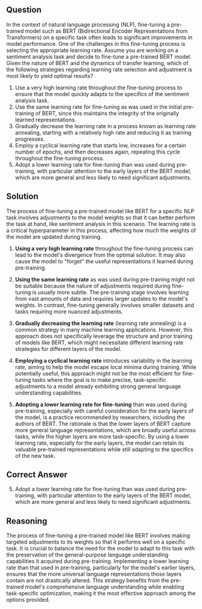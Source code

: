 ## Question

In the context of natural language processing (NLP), fine-tuning a pre-trained model such as BERT (Bidirectional Encoder Representations from Transformers) on a specific task often leads to significant improvements in model performance. One of the challenges in this fine-tuning process is selecting the appropriate learning rate. Assume you are working on a sentiment analysis task and decide to fine-tune a pre-trained BERT model. Given the nature of BERT and the dynamics of transfer learning, which of the following strategies regarding learning rate selection and adjustment is most likely to yield optimal results?

1. Use a very high learning rate throughout the fine-tuning process to ensure that the model quickly adapts to the specifics of the sentiment analysis task.
2. Use the same learning rate for fine-tuning as was used in the initial pre-training of BERT, since this maintains the integrity of the originally learned representations.
3. Gradually decrease the learning rate in a process known as learning rate annealing, starting with a relatively high rate and reducing it as training progresses.
4. Employ a cyclical learning rate that starts low, increases for a certain number of epochs, and then decreases again, repeating this cycle throughout the fine-tuning process.
5. Adopt a lower learning rate for fine-tuning than was used during pre-training, with particular attention to the early layers of the BERT model, which are more general and less likely to need significant adjustments.

## Solution

The process of fine-tuning a pre-trained model like BERT for a specific NLP task involves adjustments to the model weights so that it can better perform the task at hand, like sentiment analysis in this scenario. The learning rate is a critical hyperparameter in this process, affecting how much the weights of the model are updated during training.

1. **Using a very high learning rate** throughout the fine-tuning process can lead to the model's divergence from the optimal solution. It may also cause the model to "forget" the useful representations it learned during pre-training.

2. **Using the same learning rate** as was used during pre-training might not be suitable because the nature of adjustments required during fine-tuning is usually more subtle. The pre-training stage involves learning from vast amounts of data and requires larger updates to the model's weights. In contrast, fine-tuning generally involves smaller datasets and tasks requiring more nuanced adjustments.

3. **Gradually decreasing the learning rate** (learning rate annealing) is a common strategy in many machine learning applications. However, this approach does not specifically leverage the structure and prior training of models like BERT, which might necessitate different learning rate strategies for different layers of the model.

4. **Employing a cyclical learning rate** introduces variability in the learning rate, aiming to help the model escape local minima during training. While potentially useful, this approach might not be the most efficient for fine-tuning tasks where the goal is to make precise, task-specific adjustments to a model already exhibiting strong general language understanding capabilities.

5. **Adopting a lower learning rate for fine-tuning** than was used during pre-training, especially with careful consideration for the early layers of the model, is a practice recommended by researchers, including the authors of BERT. The rationale is that the lower layers of BERT capture more general language representations, which are broadly useful across tasks, while the higher layers are more task-specific. By using a lower learning rate, especially for the early layers, the model can retain its valuable pre-trained representations while still adapting to the specifics of the new task.

## Correct Answer

5. Adopt a lower learning rate for fine-tuning than was used during pre-training, with particular attention to the early layers of the BERT model, which are more general and less likely to need significant adjustments.

## Reasoning

The process of fine-tuning a pre-trained model like BERT involves making targeted adjustments to its weights so that it performs well on a specific task. It is crucial to balance the need for the model to adapt to this task with the preservation of the general-purpose language understanding capabilities it acquired during pre-training. Implementing a lower learning rate than that used in pre-training, particularly for the model's earlier layers, ensures that the more universal language representations those layers contain are not drastically altered. This strategy benefits from the pre-trained model's comprehensive language understanding while enabling task-specific optimization, making it the most effective approach among the options provided.